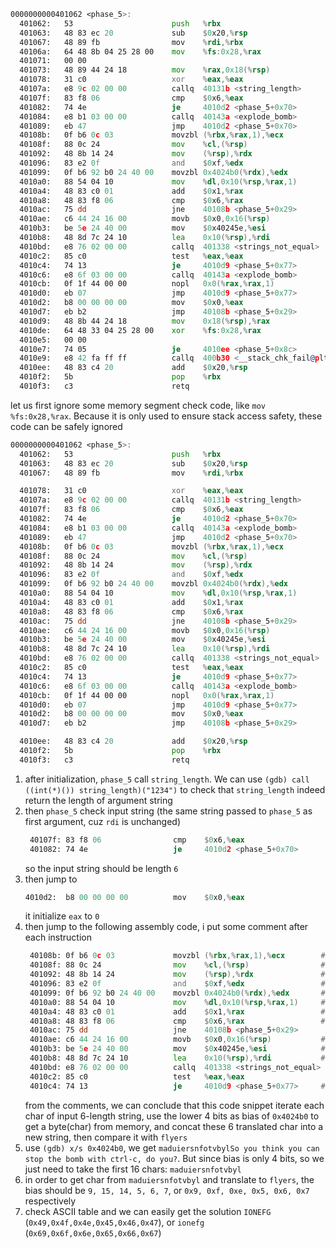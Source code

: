 ```asm
0000000000401062 <phase_5>:
  401062:	53                   	push   %rbx
  401063:	48 83 ec 20          	sub    $0x20,%rsp
  401067:	48 89 fb             	mov    %rdi,%rbx
  40106a:	64 48 8b 04 25 28 00 	mov    %fs:0x28,%rax
  401071:	00 00 
  401073:	48 89 44 24 18       	mov    %rax,0x18(%rsp)
  401078:	31 c0                	xor    %eax,%eax
  40107a:	e8 9c 02 00 00       	callq  40131b <string_length>
  40107f:	83 f8 06             	cmp    $0x6,%eax
  401082:	74 4e                	je     4010d2 <phase_5+0x70>
  401084:	e8 b1 03 00 00       	callq  40143a <explode_bomb>
  401089:	eb 47                	jmp    4010d2 <phase_5+0x70>
  40108b:	0f b6 0c 03          	movzbl (%rbx,%rax,1),%ecx
  40108f:	88 0c 24             	mov    %cl,(%rsp)
  401092:	48 8b 14 24          	mov    (%rsp),%rdx
  401096:	83 e2 0f             	and    $0xf,%edx
  401099:	0f b6 92 b0 24 40 00 	movzbl 0x4024b0(%rdx),%edx
  4010a0:	88 54 04 10          	mov    %dl,0x10(%rsp,%rax,1)
  4010a4:	48 83 c0 01          	add    $0x1,%rax
  4010a8:	48 83 f8 06          	cmp    $0x6,%rax
  4010ac:	75 dd                	jne    40108b <phase_5+0x29>
  4010ae:	c6 44 24 16 00       	movb   $0x0,0x16(%rsp)
  4010b3:	be 5e 24 40 00       	mov    $0x40245e,%esi
  4010b8:	48 8d 7c 24 10       	lea    0x10(%rsp),%rdi
  4010bd:	e8 76 02 00 00       	callq  401338 <strings_not_equal>
  4010c2:	85 c0                	test   %eax,%eax
  4010c4:	74 13                	je     4010d9 <phase_5+0x77>
  4010c6:	e8 6f 03 00 00       	callq  40143a <explode_bomb>
  4010cb:	0f 1f 44 00 00       	nopl   0x0(%rax,%rax,1)
  4010d0:	eb 07                	jmp    4010d9 <phase_5+0x77>
  4010d2:	b8 00 00 00 00       	mov    $0x0,%eax
  4010d7:	eb b2                	jmp    40108b <phase_5+0x29>
  4010d9:	48 8b 44 24 18       	mov    0x18(%rsp),%rax
  4010de:	64 48 33 04 25 28 00 	xor    %fs:0x28,%rax
  4010e5:	00 00 
  4010e7:	74 05                	je     4010ee <phase_5+0x8c>
  4010e9:	e8 42 fa ff ff       	callq  400b30 <__stack_chk_fail@plt>
  4010ee:	48 83 c4 20          	add    $0x20,%rsp
  4010f2:	5b                   	pop    %rbx
  4010f3:	c3                   	retq 
```

let us first ignore some memory segment check code, like `mov %fs:0x28,%rax`. Because it is only used to ensure stack access safety, these code can be safely ignored

```asm
0000000000401062 <phase_5>:
  401062:	53                   	push   %rbx
  401063:	48 83 ec 20          	sub    $0x20,%rsp
  401067:	48 89 fb             	mov    %rdi,%rbx

  401078:	31 c0                	xor    %eax,%eax
  40107a:	e8 9c 02 00 00       	callq  40131b <string_length>
  40107f:	83 f8 06             	cmp    $0x6,%eax
  401082:	74 4e                	je     4010d2 <phase_5+0x70>
  401084:	e8 b1 03 00 00       	callq  40143a <explode_bomb>
  401089:	eb 47                	jmp    4010d2 <phase_5+0x70>
  40108b:	0f b6 0c 03          	movzbl (%rbx,%rax,1),%ecx
  40108f:	88 0c 24             	mov    %cl,(%rsp)
  401092:	48 8b 14 24          	mov    (%rsp),%rdx
  401096:	83 e2 0f             	and    $0xf,%edx
  401099:	0f b6 92 b0 24 40 00 	movzbl 0x4024b0(%rdx),%edx
  4010a0:	88 54 04 10          	mov    %dl,0x10(%rsp,%rax,1)
  4010a4:	48 83 c0 01          	add    $0x1,%rax
  4010a8:	48 83 f8 06          	cmp    $0x6,%rax
  4010ac:	75 dd                	jne    40108b <phase_5+0x29>
  4010ae:	c6 44 24 16 00       	movb   $0x0,0x16(%rsp)
  4010b3:	be 5e 24 40 00       	mov    $0x40245e,%esi
  4010b8:	48 8d 7c 24 10       	lea    0x10(%rsp),%rdi
  4010bd:	e8 76 02 00 00       	callq  401338 <strings_not_equal>
  4010c2:	85 c0                	test   %eax,%eax
  4010c4:	74 13                	je     4010d9 <phase_5+0x77>
  4010c6:	e8 6f 03 00 00       	callq  40143a <explode_bomb>
  4010cb:	0f 1f 44 00 00       	nopl   0x0(%rax,%rax,1)
  4010d0:	eb 07                	jmp    4010d9 <phase_5+0x77>
  4010d2:	b8 00 00 00 00       	mov    $0x0,%eax
  4010d7:	eb b2                	jmp    40108b <phase_5+0x29>

  4010ee:	48 83 c4 20          	add    $0x20,%rsp
  4010f2:	5b                   	pop    %rbx
  4010f3:	c3                   	retq 
```

1. after initialization, `phase_5` call `string_length`. We can use `(gdb) call ((int(*)()) string_length)("1234")` to check that `string_length` indeed return the length of argument string
2. then `phase_5` check input string (the same string passed to `phase_5` as first argument, cuz `rdi` is unchanged)
   ```asm
    40107f:	83 f8 06             	cmp    $0x6,%eax
    401082:	74 4e                	je     4010d2 <phase_5+0x70>
   ```
   so the input string should be length `6`
3. then jump to
   ```asm
   4010d2:	b8 00 00 00 00       	mov    $0x0,%eax
   ```
   it initialize `eax` to `0`
4. then jump to the following assembly code, i put some comment after each instruction
   ```asm
    40108b:	0f b6 0c 03          	movzbl (%rbx,%rax,1),%ecx        # get the ith char in input str
    40108f:	88 0c 24             	mov    %cl,(%rsp)                # store that char byte in stack local variable area
    401092:	48 8b 14 24          	mov    (%rsp),%rdx               # also store in register rdx
    401096:	83 e2 0f             	and    $0xf,%edx                 # only get the lowest 4 bits
    401099:	0f b6 92 b0 24 40 00 	movzbl 0x4024b0(%rdx),%edx       # store a byte from memory to register edx
    4010a0:	88 54 04 10          	mov    %dl,0x10(%rsp,%rax,1)     # store that byte in ith stack local variable area above 0x10(%rsp)
    4010a4:	48 83 c0 01          	add    $0x1,%rax                 # increment i
    4010a8:	48 83 f8 06          	cmp    $0x6,%rax                 # continue loop for i < 6
    4010ac:	75 dd                	jne    40108b <phase_5+0x29>
    4010ae:	c6 44 24 16 00       	movb   $0x0,0x16(%rsp)           # add '\0' to the end of the string, which is generated by above loop. (C language uses '\0' to terminate string)
    4010b3:	be 5e 24 40 00       	mov    $0x40245e,%esi            # `(gdb) x/s 0x40245e` get "flyers", it's the second argument to `strings_not_equal` below
    4010b8:	48 8d 7c 24 10       	lea    0x10(%rsp),%rdi           # prepare the generated string as first argument to `strings_not_equal` below
    4010bd:	e8 76 02 00 00       	callq  401338 <strings_not_equal>
    4010c2:	85 c0                	test   %eax,%eax
    4010c4:	74 13                	je     4010d9 <phase_5+0x77>     # test string equal
   ```
    from the comments, we can conclude that this code snippet iterate each char of input 6-length string, use the lower 4 bits as bias of `0x4024b0` to get a byte(char) from memory, and concat these 6 translated char into a new string, then compare it with `flyers`
5. use `(gdb) x/s 0x4024b0`, we get `maduiersnfotvbylSo you think you can stop the bomb with ctrl-c, do you?`. But since bias is only 4 bits, so we just need to take the first 16 chars: `maduiersnfotvbyl`
6. in order to get char from `maduiersnfotvbyl` and translate to `flyers`, the bias should be `9, 15, 14, 5, 6, 7`, or `0x9, 0xf, 0xe, 0x5, 0x6, 0x7` respectively
7. check ASCII table and we can easily get the solution `IONEFG` (`0x49,0x4f,0x4e,0x45,0x46,0x47`), or `ionefg` (`0x69,0x6f,0x6e,0x65,0x66,0x67`)
